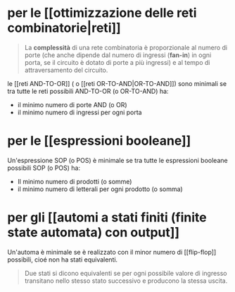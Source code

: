 # per le [[ottimizzazione delle reti combinatorie|reti]]

> La **complessità** di una rete combinatoria è proporzionale al numero di porte (che anche dipende dal numero di ingressi (**fan-in**) in ogni porta, se il circuito è dotato di porte a più ingressi) e al tempo di attraversamento del circuito.

le [[reti AND-TO-OR]] ( o [[reti OR-TO-AND|OR-TO-AND]]) sono minimali se tra tutte le reti possibili AND-TO-OR (o OR-TO-AND) ha:
- il minimo numero di porte AND (o OR)
- il minimo numero di ingressi per ogni porta
# per le [[espressioni booleane]]
Un'espressione SOP (o POS) è minimale se tra tutte le espressioni booleane possibili SOP (o POS) ha:
- Il minimo numero di prodotti (o somme)
- il minimo numero di letterali per ogni prodotto (o somma)

# per gli [[automi a stati finiti (finite state automata) con output]]
Un'automa è minimale se è realizzato con il minor numero di [[flip-flop]] possibili, cioé non ha stati equivalenti.

> Due stati si dicono equivalenti se per ogni possibile valore di ingresso transitano nello stesso stato successivo e producono la stessa uscita.